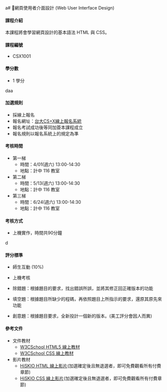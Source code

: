 a# 網頁使用者介面設計 \(Web User Interface Design\)

#### 課程介紹

本課程將會學習網頁設計的基本語法 HTML 與 CSS。

#### 課程編號

* CSX1001

#### 學分數

* 1 學分

daa

#### 加選規則

* 採線上報名
* 報名網址：[台大CS+X線上報名系統](https://csx.aca.ntu.edu.tw/course)
* 報名考試成功後等同加簽本課程成立 
* 報名規則以報名系統上的規定為準

#### 考核時間

* 第一梯
  * 時間：4/01\(週六\) 13:00-14:30 
  * 地點：計中 116 教室
* 第二梯
  * 時間：5/13\(週六\) 13:00-14:30 
  * 地點：計中 116 教室
* 第三梯
  * 時間：6/24\(週六\) 13:00-14:30 
  * 地點：計中 116 教室 

#### 考核方式

* 上機實作，時間共90分鐘

d
  

#### 評分標準

* 師生互動 (10%)

* 上機考核
* 除錯題：根據題目的要求，找出錯誤所誤，並將其修正回正確版本的功能
* 填空題：根據題目所缺少的程碼，再依照題目上所指示的要求，還原其原先來功能
* 創意題：根據題目要求，全新投計一個新的版本。(美工評分會因人而異)


#### 參考文件
* 文件教材
  * [W3CSchool HTML5 線上教材](http://www.w3schools.com/html/) 
  * [W3CSchool CSS 線上教材](http://www.w3schools.com/css/default.asp) 
* 影片教材
  * [HiSKIO HTML 線上影片](https://hiskio.com/course/48)\(加選確定後且無退選者，即可免費觀看所有付費章節\)
  * [HiSKIO CSS 線上影片](https://hiskio.com/course/40)\(加選確定後且無退選者，即可免費觀看所有付費章節\)
  





